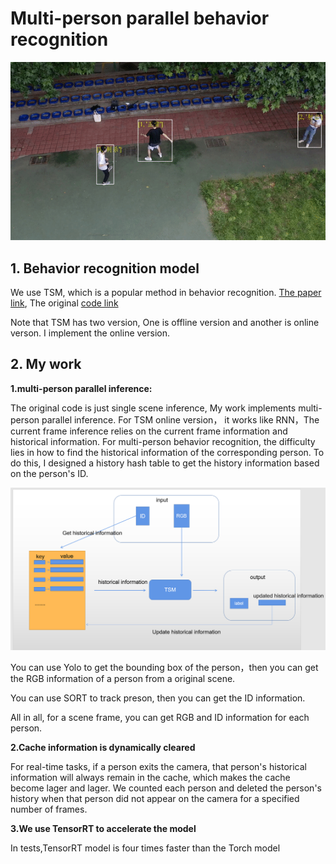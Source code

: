 # Multi-person parallel behavior recognition

![Demo](https://github.com/chongyangwang-song/multi-person_parallel_behavior_recognition/blob/main/image/%E8%84%9A%E8%B8%A2%E5%88%BA%E6%9D%80%E8%BE%93%E5%87%BA%5B00-00-09--00-00-11%5D.gif)

## 1. Behavior recognition model

We use TSM, which is a popular method in behavior recognition. [The paper link](https://arxiv.org/abs/1811.08383),  The original [code link](https://github.com/mit-han-lab/temporal-shift-module)

Note that TSM has two version, One is offline version and another is online verson. I implement the online version.

## 2. My work

**1.multi-person parallel inference:**

The original code is just single scene inference,  My work implements multi-person parallel inference. For TSM online version， it works like RNN，The current frame inference relies on the current frame information and historical information.  For multi-person behavior recognition, the difficulty lies in how to find the historical information of the corresponding person. To do this, I designed a history hash table to get the history information based on the person's ID.

![](https://github.com/chongyangwang-song/multi-person_parallel_behavior_recognition/blob/main/image/TSMonline.png)

You can use Yolo to get the bounding box of the person，then you can get the RGB information of a person from a original scene.

You can use SORT to track preson, then you can get the ID information.

All in all, for a scene frame, you can get RGB and ID information for each person.

**2.Cache information is dynamically cleared**

For real-time tasks, if a person exits the camera, that person's historical information will always remain in the cache, which makes the cache become lager and lager. We counted each person and deleted the person's history when that person did not appear on the camera for a specified number of frames.

**3.We use TensorRT to accelerate the model**

In tests,TensorRT model is four times faster than the Torch model
